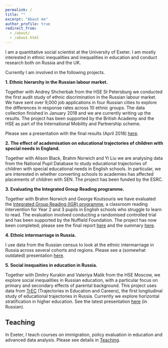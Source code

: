 ```yaml
---
permalink: /
title: ""
excerpt: "About me"
author_profile: true
redirect_from: 
  - /about/
  - /about.html
---
```


I am a quantitative social scientist at the University of Exeter. I am mostly interested in ethnic inequalities and inequalities in education and conduct research both on Russia and the UK.

Currently I am involved in the following projects.

**1. Ethnic hierarchy in the Russian labour market.**

Together with Andrey Shcherbak from the HSE St Petersburg we conducted the first audit study of ethnic discrimination in the Russian labour market. We have sent over 9,000 job applications in four Russian cities to explore the differences in response rates across 10 ethnic groups. The data collection finished in January 2018 and we are currently writing up the results. The project has been supported by the British Academy and the HSE as part of the International Mobility and Partnership scheme.

Please see a presentation with the final results (April 2018) [here](filestalks/HSEconfApril2018slides.pdf).

**2. The effect of academisation on educational trajectories of children with special needs in England.**

Together with Alison Black, Brahm Norwich and Yi Liu we are analysing data from the National Pupil Database to study educational trajectories of children with special educational needs in English schools. In particular, we are interested in whether converting schools to academies has affected placements of children with SEN. The project has been funded by the ESRC.

**3. Evaluating the Integrated Group Reading programme.**

Together with Brahm Norwich and George Koutsouris we have evaluated the [Integrated Group Reading (IGR) programme](http://www.integratedgroupreading.co.uk/), a classroom reading intervention for Year 2 and 3 pupils in English schools who struggle to learn to read. The evaluation involved conducting a randomised controlled trial and has been supported by the Nuffield Foundation. The project has now been completed; please see the final report [here](filespubs/IGRreportFINALeditedMay18.pdf) and the summary [here](filespubs/IGRSummaryfinalMay18.pdf).

**4. Ethnic intermarriage in Russia.**

I use data from the Russian census to look at the ethnic intermarriage in Russia across several cohorts and regions. Please see a (somewhat outdated) presentation [here](filestalks/glasgowBessudnov.pdf).


**5. Social inequaities in education in Russia.**

Together with Dmitry Kurakin and Valeriya Malik from the HSE Moscow, we explore social inequalities in Russian education, with a particular focus on primary and secondary effects of parental background. This project uses data from [TrEC](https://trec.hse.ru/en/) (Trajectories in Education and Careers), the first longitudinal study of educational trajectories in Russia. Currently we explore horizontal stratification in higher education. See the latest presentation [here](filestalks/HSEeducJan2018.pdf) (in Russian).

Teaching
---

In Exeter, I teach courses on immigration, policy evaluation in education and advanced data analysis. Please see details in [Teaching](/teaching).


